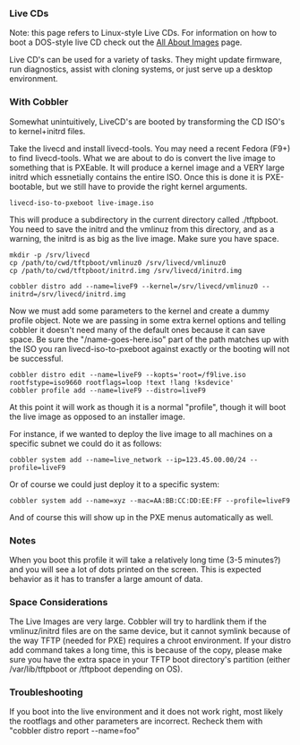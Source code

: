 ### Live CDs

Note: this page refers to Linux-style Live CDs.  For information on how to boot a DOS-style live CD check out the [All About Images](https://github.com/cobbler/cobbler/wiki/All-About-Images) page.

Live CD's can be used for a variety of tasks.  They might update firmware, run diagnostics, assist with cloning systems, or just serve up a desktop environment.

### With Cobbler

Somewhat unintuitively, LiveCD's are booted by transforming the CD ISO's to kernel+initrd files.

Take the livecd and install livecd-tools.  You may need a recent Fedora (F9+) to find livecd-tools.  What we are about to do is convert the live image to something that is PXEable.  It will produce a kernel image and a VERY large initrd which essnetially contains the entire ISO.  Once this is done it is PXE-bootable, but we still have to provide the right kernel arguments.

    livecd-iso-to-pxeboot live-image.iso


This will produce a subdirectory in the current directory called ./tftpboot.  You need to save the initrd and the vmlinuz from this directory, and as a warning, the initrd is as big as the live image.  Make sure you have space.



    mkdir -p /srv/livecd
    cp /path/to/cwd/tftpboot/vmlinuz0 /srv/livecd/vmlinuz0
    cp /path/to/cwd/tftpboot/initrd.img /srv/livecd/initrd.img

    cobbler distro add --name=liveF9 --kernel=/srv/livecd/vmlinuz0 --initrd=/srv/livecd/initrd.img


Now we must add some parameters to the kernel and create a dummy profile object.  Note we are passing in some extra kernel options and telling cobbler it doesn't need many of the default ones because it can save space.  Be sure the "/name-goes-here.iso" part of the path matches up with the ISO you ran livecd-iso-to-pxeboot against exactly or the booting will not be successful.

    cobbler distro edit --name=liveF9 --kopts='root=/f9live.iso rootfstype=iso9660 rootflags=loop !text !lang !ksdevice'
    cobbler profile add --name=liveF9 --distro=liveF9

At this point it will work as though it is a normal "profile", though it will boot the live image as opposed to an installer image.

For instance, if we wanted to deploy the live image to all machines on a specific subnet we could do it as follows:

    cobbler system add --name=live_network --ip=123.45.00.00/24 --profile=liveF9

Or of course we could just deploy it to a specific system:

    cobbler system add --name=xyz --mac=AA:BB:CC:DD:EE:FF --profile=liveF9

And of course this will show up in the PXE menus automatically as well.

### Notes

When you boot this profile it will take a relatively long time (3-5 minutes?) and you will see a lot of dots printed on the screen.  This is expected behavior as it has to transfer a large amount of data.

### Space Considerations

The Live Images are very large.  Cobbler will try to hardlink them if the vmlinuz/initrd files are on the same device, but it cannot symlink because of the way TFTP (needed for PXE) requires a chroot environment.  If your distro add command takes a long time, this is because of the copy, please make sure you have the extra space in your TFTP boot directory's partition (either /var/lib/tftpboot or /tftpboot depending on OS).

### Troubleshooting

If you boot into the live environment and it does not work right, most likely the rootflags and other parameters are incorrect.   Recheck them with "cobbler distro report --name=foo"

